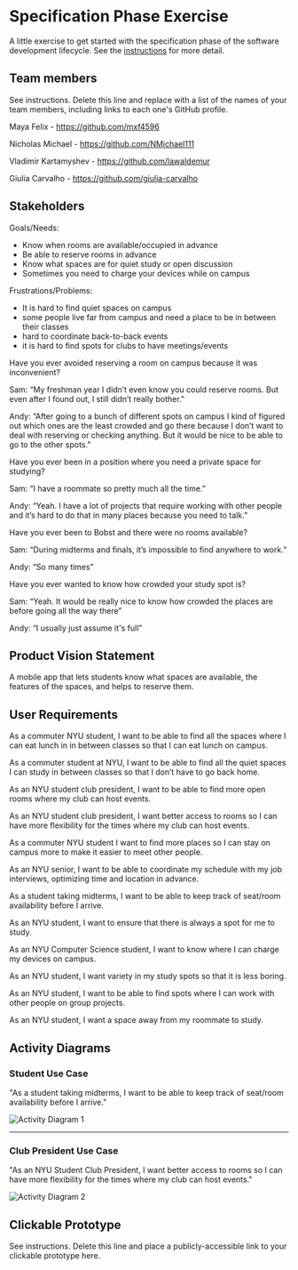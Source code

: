 # Specification Phase Exercise

A little exercise to get started with the specification phase of the software development lifecycle. See the [instructions](instructions.md) for more detail.

## Team members

See instructions. Delete this line and replace with a list of the names of your team members, including links to each one's GitHub profile.

Maya Felix - https://github.com/mxf4596

Nicholas Michael - https://github.com/NMichael111

Vladimir Kartamyshev - https://github.com/lawaldemur

Giulia Carvalho - https://github.com/giulia-carvalho

## Stakeholders

Goals/Needs:

- Know when rooms are available/occupied in advance
- Be able to reserve rooms in advance
- Know what spaces are for quiet study or open discussion
- Sometimes you need to charge your devices while on campus


Frustrations/Problems:

- It is hard to find quiet spaces on campus
- some people live far from campus and need a place to be in between their classes
- hard to coordinate back-to-back events
- it is hard to find spots for clubs to have meetings/events



Have you ever avoided reserving a room on campus because it was inconvenient?

Sam: “My freshman year I didn’t even know you could reserve rooms. But even after I found out, I still didn’t really bother.”

Andy: “After going to a bunch of different spots on campus I kind of figured out which ones are the least crowded and go there because I don’t want to deal with reserving or checking anything. But it would be nice to be able to go to the other spots.”


Have you ever been in a position where you need a private space for studying?

Sam: “I have a roommate so pretty much all the time.”

Andy: “Yeah. I have a lot of projects that require working with other people and it’s hard to do that in many places because you need to talk.”


Have you ever been to Bobst and there were no rooms available?

Sam: “During midterms and finals, it’s impossible to find anywhere to work.”

Andy: “So many times”


Have you ever wanted to know how crowded your study spot is?

Sam: “Yeah. It would be really nice to know how crowded the places are before going all the way there”

Andy: “I usually just assume it's full”


## Product Vision Statement

A mobile app that lets students know what spaces are available, the features of the spaces, and helps to reserve them.

## User Requirements

As a commuter NYU student, I want to be able to find all the spaces where I can eat lunch in in between classes so that I can eat lunch on campus.

As a commuter student at NYU, I want to be able to find all the quiet spaces I can study in between classes so that I don’t have to go back home.

As an NYU student club president, I want to be able to find more open rooms where my club can host events.

As an NYU student club president, I want better access to rooms so I can have more flexibility for the times where my club can host events.

As a commuter NYU student I want to find more places so I can stay on campus more to make it easier to meet other people.

As an NYU senior, I want to be able to coordinate my schedule with my job interviews, optimizing time and location in advance.

As a student taking midterms, I want to be able to keep track of seat/room availability before I arrive. 

As an NYU student, I want to ensure that there is always a spot for me to study.

As an NYU Computer Science student, I want to know where I can charge my devices on campus.

As an NYU student, I want variety in my study spots so that it is less boring.

As an NYU student, I want to be able to find spots where I can work with other people on group projects.

As an NYU student, I want a space away from my roommate to study.


## Activity Diagrams

### Student Use Case
"As a student taking midterms, I want to be able to keep track of seat/room availability before I arrive."

![Activity Diagram 1](uml1.png)

---

### Club President Use Case
"As an NYU Student Club President, I want better access to rooms so I can have more flexibility for the times where my club can host events."

![Activity Diagram 2](uml2.png)

## Clickable Prototype

See instructions. Delete this line and place a publicly-accessible link to your clickable prototype here.
